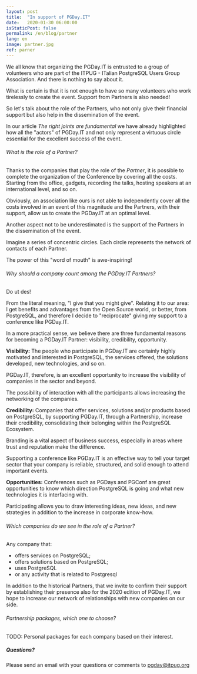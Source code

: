 ```yaml
---
layout: post
title:  "In support of PGDay.IT"
date:   2020-01-30 06:00:00
isStaticPost: false
permalink: /en/blog/partner
lang: en
image: partner.jpg
ref: parner
---
```


We all know that organizing the PGDay.IT is entrusted to a group of volunteers who are part of the ITPUG - ITalian PostgreSQL Users Group Association. And there is nothing to say about it.

What is certain is that it is not enough to have so many volunteers who work tirelessly to create the event. 
Support from Partners is also needed!

So let's talk about the role of the Partners, who not only give their financial support but also help in the dissemination of the event.

In our article *The right joints are fundamental* we have already highlighted how all the "actors" of PGDay.IT and not only represent a virtuous circle essential for the excellent success of the event.

###### What is the role of a Partner?

Thanks to  the companies that play the role of the *Partner*, it is possible to complete the organization of the Conference by covering all the costs. 
Starting from the office, gadgets,  recording the talks, hosting speakers at an international level, and so on.

Obviously, an association like ours is not able to independently cover all the costs involved in an event of this magnitude and the Partners, with their support, allow us to create the PGDay.IT at an optimal level.

Another aspect not to be underestimated is the support of the Partners in the dissemination of the event.

Imagine a series of concentric circles. Each circle represents the network of contacts of each Partner.

The power of this "word of mouth" is awe-inspiring!

###### Why should a company count among the PGDay.IT Partners?

Do ut des!

From the literal meaning, "I give that you might give". Relating it to our area: I get benefits and advantages from the Open Source world, or better, from PostgreSQL, and therefore I decide to "reciprocate" giving my support to a conference like PGDay.IT.

In a more practical sense, we believe there are three fundamental reasons for becoming a PGDay.IT Partner: visibility, credibility, opportunity.

**Visibility:** The people who participate in PGDay.IT are certainly highly motivated and interested in PostgreSQL, the services offered, the solutions developed, new technologies, and so on.

PGDay.IT, therefore, is an excellent opportunity to increase the visibility of companies in the sector and beyond.

The possibility of interaction with all the participants allows increasing the networking of the companies.

**Credibility:** Companies that offer services, solutions and/or products based on PostgreSQL, by supporting PGDay.IT, through a Partnership, increase their credibility, consolidating their belonging within the PostgreSQL Ecosystem.

Branding is a vital aspect of business success, especially in areas where trust and reputation make the difference.

Supporting a conference like PGDay.IT is an effective way to tell your target sector that your company is reliable, structured, and solid enough to attend important events.

**Opportunities:** Conferences such as PGDays and PGConf are great opportunities to know which direction PostgreSQL is going and what new technologies it is interfacing with.

Participating allows you to draw interesting ideas, new ideas, and new strategies in addition to the increase in corporate know-how.

###### Which companies do we see in the role of a Partner?

Any company that:

* offers services on PostgreSQL;
* offers solutions based on PostgreSQL;
* uses PostgreSQL
* or any activity that is related to Postgresql

In addition to the historical Partners, that we invite to confirm their support by establishing their presence also for the 2020 edition of PGDay.IT, we hope to increase our network of relationships with new companies on our side.

###### Partnership packages, which one to choose?

TODO: Personal packages for each company based on their interest.


##### Questions?
Please send an email with your questions or comments to [pgday@itpug.org](mailto:pgday@itpug.org)
